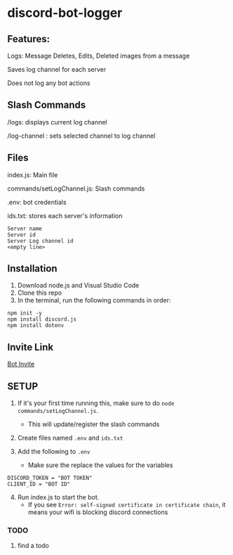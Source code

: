 # discord-bot-logger

## Features:

Logs: Message Deletes, Edits, Deleted images from a message

Saves log channel for each server

Does not log any bot actions


## Slash Commands

/logs: displays current log channel

/log-channel <channel>: sets selected channel to log channel


## Files

index.js: Main file

commands/setLogChannel.js: Slash commands

.env: bot credentials

ids.txt: stores each server's information
```
Server name
Server id
Server Log channel id
<empty line>
```

## Installation

1. Download node.js and Visual Studio Code
2. Clone this repo
3. In the terminal, run the following commands in order:
```
npm init -y
npm install discord.js
npm install dotenv
```

## Invite Link

[Bot Invite](https://discord.com/api/oauth2/authorize?client_id=1143047164520583188&permissions=8&scope=bot)

## SETUP
1. If it's your first time running this, make sure to do `node commands/setLogChannel.js`.

   - This will update/register the slash commands

2. Create files named `.env` and `ids.txt`
3. Add the following to `.env`
   - Make sure the replace the values for the variables
```
DISCORD_TOKEN = "BOT TOKEN"
CLIENT_ID = "BOT ID"
```

4. Run index.js to start the bot.
   - If you see `Error: self-signed certificate in certificate chain`, it means your wifi is blocking discord connections

### TODO

1. find a todo
